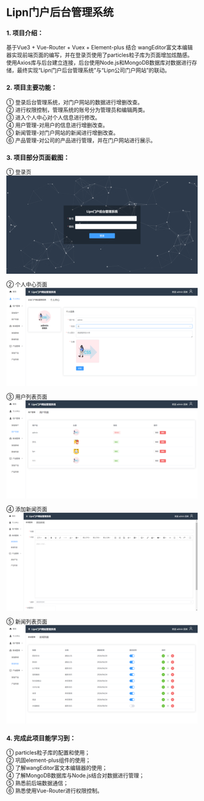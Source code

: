 # Lipn门户后台管理系统

### 1. 项目介绍：
基于Vue3 + Vue-Router + Vuex + Element-plus 结合 wangEditor富文本编辑器实现前端页面的编写，并在登录页使用了particles粒子库为页面增加炫酷感。使用Axios库与后台建立连接，后台使用Node.js和MongoDB数据库对数据进行存储，最终实现“Lipn门户后台管理系统”与“Lipn公司门户网站”的联动。

### 2. 项目主要功能：
① 登录后台管理系统，对门户网站的数据进行增删改查。
</br>
② 进行权限控制，管理系统的账号分为管理员和编辑两类。
</br>
③ 进入个人中心对个人信息进行修改。
</br>
④ 用户管理-对用户的信息进行增删改查。
</br>
⑤ 新闻管理-对门户网站的新闻进行增删改查。
</br>
⑥ 产品管理-对公司的产品进行管理，并在门户网站进行展示。

### 3. 项目部分页面截图：
① 登录页
![alt text](image.png)

② 个人中心页面
![alt text](image-1.png)

③ 用户列表页面
![alt text](image-2.png)

④ 添加新闻页面
![alt text](image-4.png)

⑤ 新闻列表页面
![alt text](image-5.png)

### 4. 完成此项目能学习到：
① particles粒子库的配置和使用；
</br>
② 巩固element-plus组件的使用；
</br>
③ 了解wangEditor富文本编辑器的使用；
</br>
④ 了解MongoDB数据库与Node.js结合对数据进行管理；
</br>
⑤ 熟悉前后端数据通信；
</br>
⑥ 熟悉使用Vue-Router进行权限控制。
</br>
